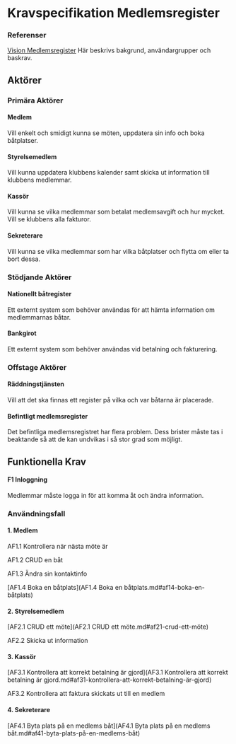 # Kravspecifikation Medlemsregister
### Referenser
[Vision Medlemsregister](vision.md#vision-medlemsregister)
Här beskrivs bakgrund, användargrupper och baskrav.

## Aktörer
### Primära Aktörer
#### Medlem
Vill enkelt och smidigt kunna se möten, uppdatera sin info och boka båtplatser.

#### Styrelsemedlem
Vill kunna uppdatera klubbens kalender samt skicka ut information till klubbens medlemmar.

#### Kassör
Vill kunna se vilka medlemmar som betalat medlemsavgift och hur mycket. Vill se klubbens alla fakturor.

#### Sekreterare
Vill kunna se vilka medlemmar som har vilka båtplatser och flytta om eller ta bort dessa.

### Stödjande Aktörer
#### Nationellt båtregister
Ett externt system som behöver användas för att hämta information om medlemmarnas båtar.

#### Bankgirot
Ett externt system som behöver användas vid betalning och fakturering.

### Offstage Aktörer
#### Räddningstjänsten
Vill att det ska finnas ett register på vilka och var båtarna är placerade.

#### Befintligt medlemsregister
Det befintliga medlemsregistret har flera problem. Dess brister måste tas i beaktande så att de kan undvikas i så stor grad som möjligt.

## Funktionella Krav
#### F1 Inloggning
Medlemmar måste logga in för att komma åt och ändra information.

### Användningsfall

#### 1. Medlem
AF1.1 Kontrollera när nästa möte är

AF1.2 CRUD en båt

AF1.3 Ändra sin kontaktinfo

[AF1.4 Boka en båtplats](AF1.4 Boka en båtplats.md#af14-boka-en-båtplats)


#### 2. Styrelsemedlem
[AF2.1 CRUD ett möte](AF2.1 CRUD ett möte.md#af21-crud-ett-möte)

AF2.2 Skicka ut information


#### 3. Kassör
[AF3.1 Kontrollera att korrekt betalning är gjord](AF3.1 Kontrollera att korrekt betalning är gjord.md#af31-kontrollera-att-korrekt-betalning-är-gjord)

AF3.2 Kontrollera att faktura skickats ut till en medlem


#### 4. Sekreterare
[AF4.1 Byta plats på en medlems båt](AF4.1 Byta plats på en medlems båt.md#af41-byta-plats-på-en-medlems-båt)